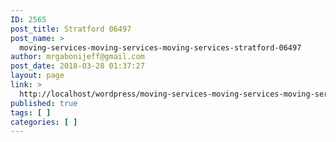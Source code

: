 ```yaml
---
ID: 2565
post_title: Stratford 06497
post_name: >
  moving-services-moving-services-moving-services-stratford-06497
author: mrgabonijeff@gmail.com
post_date: 2018-03-28 01:37:27
layout: page
link: >
  http://localhost/wordpress/moving-services-moving-services-moving-services-stratford-06497/
published: true
tags: [ ]
categories: [ ]
---
```

